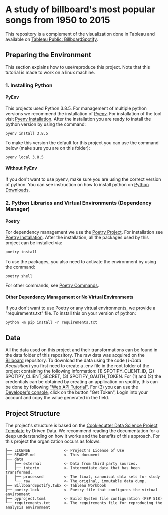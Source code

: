 # A study of billboard's most popular songs from 1950 to 2015
This repository is a complement of the visualization done in Tableau and available on [Tableau Public: BillboardSpotify](https://public.tableau.com/views/BillboardSpotify/Storytelling?:language=en&:display_count=y&:origin=viz_share_link). 

## Preparing the Environment
This section explains how to use/reproduce this project. Note that this tutorial is made to work on a linux machine.

### 1. Installing Python
#### PyEnv
This projects used Python 3.8.5. For management of multiple python versions we recommend the installation of [Pyenv](https://github.com/pyenv/pyenv). For installation of the tool visit [Pyenv Installation](https://github.com/pyenv/pyenv#installation). After the installation you are ready to install the python version by using the command:

```shell
pyenv install 3.8.5
```
To make this version the default for this project you can use the command below (make sure you are on this folder): 

```shell
pyenv local 3.8.5
```

#### Without PyEnv
If you don't want to use pyenv, make sure you are using the correct version of python. You can see instruction on how to install python on [Python Downloads](https://www.python.org/downloads/).

### 2. Python Libraries and Virtual Environments (Dependency Manager)
#### Poetry
For dependency management we use the [Poetry Project](https://python-poetry.org/). For installation see [Poetry Installation](https://python-poetry.org/docs/#installation). After the installation, all the packages used by this project can be installed via:
```shell
poetry install
```
To use the packages, you also need to activate the environment by using the command:
```shell
poetry shell
```
For other commands, see [Poetry Commands](https://python-poetry.org/docs/cli/).

#### Other Dependency Management or No Virtual Environments
If you don't want to use Poetry or any virtual environments, we provide a "requirements.txt" file. To install this on your version of python:

```shell
python -m pip install -r requirements.txt
```

## Data
All the data used on this project and their transformations can be found in the data folder of this repository. The raw data was acquired on the [Billboard](https://github.com/kevinschaich/billboard) repository. To download the data using the code (*1-Data Acquisition*) you first need to create a .env file in the root folder of the project containing the following information: (1) SPOTIPY_CLIENT_ID, (2) SPOTIPY_CLIENT_SECRET, (3) SPOTIFY_OAUTH_TOKEN. For (1) and (2) the credentials can be obtained by creating an application on spotify, this can be done by following ["Web API Tutorial"](https://developer.spotify.com/documentation/web-api/quick-start/). For (3) you can use the [Developer's console](https://developer.spotify.com/console/get-search-item/), click on the button "Get Token", Login into your account and copy the value generated in the field. 

## Project Structure
The project's structure is based on the [Cookiecutter Data Science Project Template](https://drivendata.github.io/cookiecutter-data-science/) by Driven Data. We recommend reading the documentation for a deep understanding on how it works and the benefits of this approach. For this project the organization occurs as folows:

    ├── LICENSE               <- Project's License of Use
    ├── README.md             <- This document
    ├── data
    │   ├── external          <- Data from third party sources.
    │   ├── interim           <- Intermediate data that has been transformed.
    │   ├── processed         <- The final, canonical data sets for study
    │   └── raw               <- The original, immutable data dump.
    ├── BillboardSpotify.twbx <- Tableau Workbook
    ├── poetry.lock           <- Poetry file that configures the virtual environment
    ├── pyproject.toml        <- Build System file configuration (PEP 518)
    └── requirements.txt      <- The requirements file for reproducing the analysis environment

